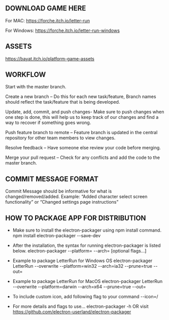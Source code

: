 ﻿## DOWNLOAD GAME HERE
 For MAC: https://forche.itch.io/letter-run
 
 
 For Windows: https://forche.itch.io/letter-run-windows
 
 ## ASSETS
 https://bayat.itch.io/platform-game-assets
 
 ## WORKFLOW

Start with the master branch.

Create a new branch – Do this for each new task/feature, Branch names should reflect the task/feature that is being developed.

Update, add, commit, and push changes- Make sure to push changes when one step is done, this will help us to keep track of our
                                      changes and find a way to recover if something goes wrong. 
                                      
Push feature branch to remote – Feature branch is updated in the central repository for other team members to view changes.

Resolve feedback – Have someone else review your code before merging.

Merge your pull request – Check for any conflicts and add the code to the master branch.


## COMMIT MESSAGE FORMAT

Commit Message should be informative for what is changed/removed/added. Example: “Added character select screen functionality” or “Changed settings page instructions” 



## HOW TO PACKAGE APP FOR DISTRIBUTION

* Make sure to install the electron-packager using npm install command.
npm install electron-packager --save-dev

* After the installation, the syntax for running electron-packager is listed below.
electron-packager <sourcedir> <appname> --platform=<platform> --arch=<arch> [optional flags...]

* Example to package LetterRun for Windows OS
electron-packager <sourcedir> LetterRun --overwrite --platform=win32 --arch=ia32 --prune=true --out=<destdir>

* Example to package LetterRun for MacOS
electron-packager <sourcedir> LetterRun --overwrite --platform=darwin --arch=x64 --prune=true --out=<destdir>

* To include custom icon, add following flag to your command
--icon=<your directory for icon>/<your icon file>

* For more details and flags to use...
electron-packager -h OR visit https://github.com/electron-userland/electron-packager
